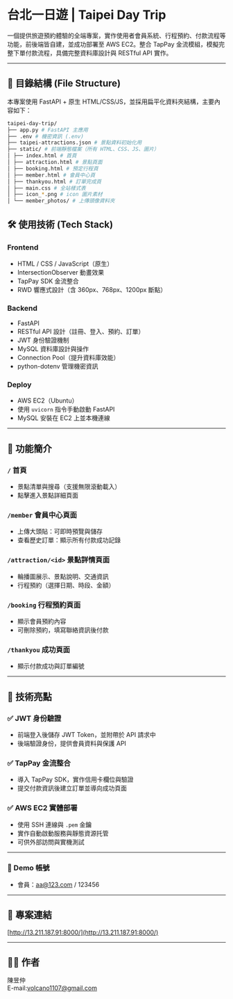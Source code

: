 # 台北一日遊 | Taipei Day Trip

一個提供旅遊預約體驗的全端專案，實作使用者會員系統、行程預約、付款流程等功能，前後端皆自建，並成功部署至 AWS EC2。整合 TapPay 金流模組，模擬完整下單付款流程，具備完整資料庫設計與 RESTful API 實作。

---

## 📁 目錄結構 (File Structure)
本專案使用 FastAPI + 原生 HTML/CSS/JS，並採用扁平化資料夾結構，主要內容如下：
```bash
taipei-day-trip/
├── app.py # FastAPI 主應用
├── .env # 機密資訊 (.env)
├── taipei-attractions.json # 景點資料初始化用
├── static/ # 前端靜態檔案（所有 HTML、CSS、JS、圖片）
│ ├── index.html # 首頁
│ ├── attraction.html # 景點頁面
│ ├── booking.html # 預定行程頁
│ ├── member.html # 會員中心頁
│ ├── thankyou.html # 訂單完成頁
│ ├── main.css # 全站樣式表
│ ├── icon_*.png # icon 圖片素材
│ └── member_photos/ # 上傳頭像資料夾
```

## 🛠 使用技術 (Tech Stack)

### Frontend
- HTML / CSS / JavaScript（原生）
- IntersectionObserver 動畫效果
- TapPay SDK 金流整合
- RWD 響應式設計（含 360px、768px、1200px 斷點）

### Backend
- FastAPI 
- RESTful API 設計（註冊、登入、預約、訂單）
- JWT 身份驗證機制
- MySQL 資料庫設計與操作
- Connection Pool（提升資料庫效能）
- python-dotenv 管理機密資訊

### Deploy
- AWS EC2（Ubuntu）
- 使用 `uvicorn` 指令手動啟動 FastAPI 
- MySQL 安裝在 EC2 上並本機連線
---

## 🧩 功能簡介

### `/` 首頁
- 景點清單與搜尋（支援無限滾動載入）
- 點擊進入景點詳細頁面


### `/member` 會員中心頁面

- 上傳大頭貼：可即時預覽與儲存
- 查看歷史訂單：顯示所有付款成功記錄


### `/attraction/<id>` 景點詳情頁面
- 輪播圖展示、景點說明、交通資訊
- 行程預約（選擇日期、時段、金額）

### `/booking` 行程預約頁面
- 顯示會員預約內容
- 可刪除預約，填寫聯絡資訊後付款

### `/thankyou` 成功頁面
- 顯示付款成功與訂單編號

---

## 🧪 技術亮點

### ✅ JWT 身份驗證
- 前端登入後儲存 JWT Token，並附帶於 API 請求中
- 後端驗證身份，提供會員資料與保護 API

### ✅ TapPay 金流整合
- 導入 TapPay SDK，實作信用卡欄位與驗證
- 提交付款資訊後建立訂單並導向成功頁面

### ✅ AWS EC2 實體部署
- 使用 SSH 連線與 `.pem` 金鑰
- 實作自動啟動服務與靜態資源托管
- 可供外部訪問與實機測試

---
### 🧪 Demo 帳號

- 會員：aa@123.com / 123456

---

## 📎 專案連結

[http://13.211.187.91:8000/](http://13.211.187.91:8000/)

---

## 👨‍💻 作者

陳昱仲  
E-mail:volcano1107@gmail.com

